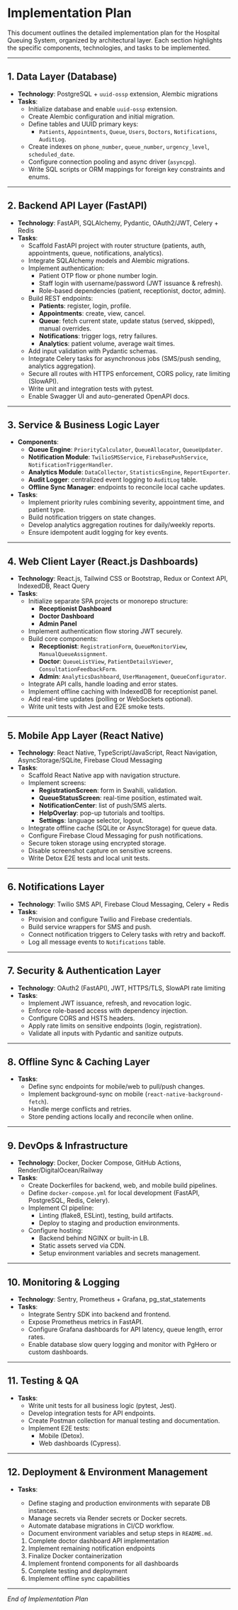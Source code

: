 # Implementation Plan

This document outlines the detailed implementation plan for the Hospital Queuing System, organized by architectural layer. Each section highlights the specific components, technologies, and tasks to be implemented.

---

## 1. Data Layer (Database)

- **Technology**: PostgreSQL + `uuid-ossp` extension, Alembic migrations
- **Tasks**:
  - Initialize database and enable `uuid-ossp` extension.
  - Create Alembic configuration and initial migration.
  - Define tables and UUID primary keys:
    - `Patients`, `Appointments`, `Queue`, `Users`, `Doctors`, `Notifications`, `AuditLog`.
  - Create indexes on `phone_number`, `queue_number`, `urgency_level`, `scheduled_date`.
  - Configure connection pooling and async driver (`asyncpg`).
  - Write SQL scripts or ORM mappings for foreign key constraints and enums.

---

## 2. Backend API Layer (FastAPI)

- **Technology**: FastAPI, SQLAlchemy, Pydantic, OAuth2/JWT, Celery + Redis
- **Tasks**:
  - Scaffold FastAPI project with router structure (patients, auth, appointments, queue, notifications, analytics).
  - Integrate SQLAlchemy models and Alembic migrations.
  - Implement authentication:
    - Patient OTP flow or phone number login.
    - Staff login with username/password (JWT issuance & refresh).
    - Role-based dependencies (patient, receptionist, doctor, admin).
  - Build REST endpoints:
    - **Patients**: register, login, profile.
    - **Appointments**: create, view, cancel.
    - **Queue**: fetch current state, update status (served, skipped), manual overrides.
    - **Notifications**: trigger logs, retry failures.
    - **Analytics**: patient volume, average wait times.
  - Add input validation with Pydantic schemas.
  - Integrate Celery tasks for asynchronous jobs (SMS/push sending, analytics aggregation).
  - Secure all routes with HTTPS enforcement, CORS policy, rate limiting (SlowAPI).
  - Write unit and integration tests with pytest.
  - Enable Swagger UI and auto-generated OpenAPI docs.

---

## 3. Service & Business Logic Layer

- **Components**:
  - **Queue Engine**: `PriorityCalculator`, `QueueAllocator`, `QueueUpdater`.
  - **Notification Module**: `TwilioSMSService`, `FirebasePushService`, `NotificationTriggerHandler`.
  - **Analytics Module**: `DataCollector`, `StatisticsEngine`, `ReportExporter`.
  - **Audit Logger**: centralized event logging to `AuditLog` table.
  - **Offline Sync Manager**: endpoints to reconcile local cache updates.
- **Tasks**:
  - Implement priority rules combining severity, appointment time, and patient type.
  - Build notification triggers on state changes.
  - Develop analytics aggregation routines for daily/weekly reports.
  - Ensure idempotent audit logging for key events.

---

## 4. Web Client Layer (React.js Dashboards)

- **Technology**: React.js, Tailwind CSS or Bootstrap, Redux or Context API, IndexedDB, React Query
- **Tasks**:
  - Initialize separate SPA projects or monorepo structure:
    - **Receptionist Dashboard**
    - **Doctor Dashboard**
    - **Admin Panel**
  - Implement authentication flow storing JWT securely.
  - Build core components:
    - **Receptionist**: `RegistrationForm`, `QueueMonitorView`, `ManualQueueAssignment`.
    - **Doctor**: `QueueListView`, `PatientDetailsViewer`, `ConsultationFeedbackForm`.
    - **Admin**: `AnalyticsDashboard`, `UserManagement`, `QueueConfigurator`.
  - Integrate API calls, handle loading and error states.
  - Implement offline caching with IndexedDB for receptionist panel.
  - Add real-time updates (polling or WebSockets optional).
  - Write unit tests with Jest and E2E smoke tests.

---

## 5. Mobile App Layer (React Native)

- **Technology**: React Native, TypeScript/JavaScript, React Navigation, AsyncStorage/SQLite, Firebase Cloud Messaging
- **Tasks**:
  - Scaffold React Native app with navigation structure.
  - Implement screens:
    - **RegistrationScreen**: form in Swahili, validation.
    - **QueueStatusScreen**: real-time position, estimated wait.
    - **NotificationCenter**: list of push/SMS alerts.
    - **HelpOverlay**: pop-up tutorials and tooltips.
    - **Settings**: language selector, logout.
  - Integrate offline cache (SQLite or AsyncStorage) for queue data.
  - Configure Firebase Cloud Messaging for push notifications.
  - Secure token storage using encrypted storage.
  - Disable screenshot capture on sensitive screens.
  - Write Detox E2E tests and local unit tests.

---

## 6. Notifications Layer

- **Technology**: Twilio SMS API, Firebase Cloud Messaging, Celery + Redis
- **Tasks**:
  - Provision and configure Twilio and Firebase credentials.
  - Build service wrappers for SMS and push.
  - Connect notification triggers to Celery tasks with retry and backoff.
  - Log all message events to `Notifications` table.

---

## 7. Security & Authentication Layer

- **Technology**: OAuth2 (FastAPI), JWT, HTTPS/TLS, SlowAPI rate limiting
- **Tasks**:
  - Implement JWT issuance, refresh, and revocation logic.
  - Enforce role-based access with dependency injection.
  - Configure CORS and HSTS headers.
  - Apply rate limits on sensitive endpoints (login, registration).
  - Validate all inputs with Pydantic and sanitize outputs.

---

## 8. Offline Sync & Caching Layer

- **Tasks**:
  - Define sync endpoints for mobile/web to pull/push changes.
  - Implement background-sync on mobile (`react-native-background-fetch`).
  - Handle merge conflicts and retries.
  - Store pending actions locally and reconcile when online.

---

## 9. DevOps & Infrastructure

- **Technology**: Docker, Docker Compose, GitHub Actions, Render/DigitalOcean/Railway
- **Tasks**:
  - Create Dockerfiles for backend, web, and mobile build pipelines.
  - Define `docker-compose.yml` for local development (FastAPI, PostgreSQL, Redis, Celery).
  - Implement CI pipeline:
    - Linting (flake8, ESLint), testing, build artifacts.
    - Deploy to staging and production environments.
  - Configure hosting:
    - Backend behind NGINX or built-in LB.
    - Static assets served via CDN.
    - Setup environment variables and secrets management.

---

## 10. Monitoring & Logging

- **Technology**: Sentry, Prometheus + Grafana, pg_stat_statements
- **Tasks**:
  - Integrate Sentry SDK into backend and frontend.
  - Expose Prometheus metrics in FastAPI.
  - Configure Grafana dashboards for API latency, queue length, error rates.
  - Enable database slow query logging and monitor with PgHero or custom dashboards.

---

## 11. Testing & QA

- **Tasks**:
  - Write unit tests for all business logic (pytest, Jest).
  - Develop integration tests for API endpoints.
  - Create Postman collection for manual testing and documentation.
  - Implement E2E tests:
    - Mobile (Detox).
    - Web dashboards (Cypress).

---

## 12. Deployment & Environment Management

- **Tasks**:

  - Define staging and production environments with separate DB instances.
  - Manage secrets via Render secrets or Docker secrets.
  - Automate database migrations in CI/CD workflow.
  - Document environment variables and setup steps in `README.md`.

  1. Complete doctor dashboard API implementation
  2. Implement remaining notification endpoints
  3. Finalize Docker containerization
  4. Implement frontend components for all dashboards
  5. Complete testing and deployment
  6. Implement offline sync capabilities

---

*End of Implementation Plan*
